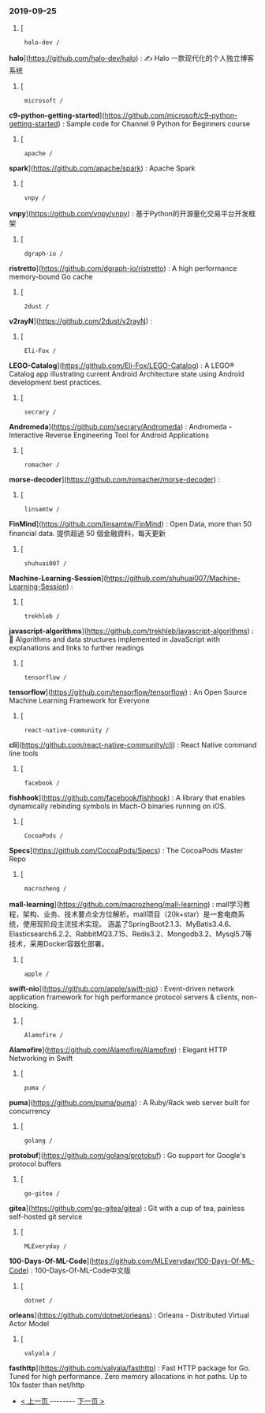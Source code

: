 ### 2019-09-25 
1. [
  

        halo-dev /
**halo**](https://github.com/halo-dev/halo) : ✍ Halo 一款现代化的个人独立博客系统
1. [
  

        microsoft /
**c9-python-getting-started**](https://github.com/microsoft/c9-python-getting-started) : Sample code for Channel 9 Python for Beginners course
1. [
  

        apache /
**spark**](https://github.com/apache/spark) : Apache Spark
1. [
  

        vnpy /
**vnpy**](https://github.com/vnpy/vnpy) : 基于Python的开源量化交易平台开发框架
1. [
  

        dgraph-io /
**ristretto**](https://github.com/dgraph-io/ristretto) : A high performance memory-bound Go cache
1. [
  

        2dust /
**v2rayN**](https://github.com/2dust/v2rayN) : 
1. [
  

        Eli-Fox /
**LEGO-Catalog**](https://github.com/Eli-Fox/LEGO-Catalog) : A LEGO® Catalog app illustrating current Android Architecture state using Android development best practices.
1. [
  

        secrary /
**Andromeda**](https://github.com/secrary/Andromeda) : Andromeda - Interactive Reverse Engineering Tool for Android Applications
1. [
  

        romacher /
**morse-decoder**](https://github.com/romacher/morse-decoder) : 
1. [
  

        linsamtw /
**FinMind**](https://github.com/linsamtw/FinMind) : Open Data, more than 50 financial data. 提供超過 50 個金融資料，每天更新
1. [
  

        shuhuai007 /
**Machine-Learning-Session**](https://github.com/shuhuai007/Machine-Learning-Session) : 
1. [
  

        trekhleb /
**javascript-algorithms**](https://github.com/trekhleb/javascript-algorithms) : 📝 Algorithms and data structures implemented in JavaScript with explanations and links to further readings
1. [
  

        tensorflow /
**tensorflow**](https://github.com/tensorflow/tensorflow) : An Open Source Machine Learning Framework for Everyone
1. [
  

        react-native-community /
**cli**](https://github.com/react-native-community/cli) : React Native command line tools
1. [
  

        facebook /
**fishhook**](https://github.com/facebook/fishhook) : A library that enables dynamically rebinding symbols in Mach-O binaries running on iOS.
1. [
  

        CocoaPods /
**Specs**](https://github.com/CocoaPods/Specs) : The CocoaPods Master Repo
1. [
  

        macrozheng /
**mall-learning**](https://github.com/macrozheng/mall-learning) : mall学习教程，架构、业务、技术要点全方位解析。mall项目（20k+star）是一套电商系统，使用现阶段主流技术实现。 涵盖了SpringBoot2.1.3、MyBatis3.4.6、Elasticsearch6.2.2、RabbitMQ3.7.15、Redis3.2、Mongodb3.2、Mysql5.7等技术，采用Docker容器化部署。
1. [
  

        apple /
**swift-nio**](https://github.com/apple/swift-nio) : Event-driven network application framework for high performance protocol servers & clients, non-blocking.
1. [
  

        Alamofire /
**Alamofire**](https://github.com/Alamofire/Alamofire) : Elegant HTTP Networking in Swift
1. [
  

        puma /
**puma**](https://github.com/puma/puma) : A Ruby/Rack web server built for concurrency
1. [
  

        golang /
**protobuf**](https://github.com/golang/protobuf) : Go support for Google's protocol buffers
1. [
  

        go-gitea /
**gitea**](https://github.com/go-gitea/gitea) : Git with a cup of tea, painless self-hosted git service
1. [
  

        MLEveryday /
**100-Days-Of-ML-Code**](https://github.com/MLEveryday/100-Days-Of-ML-Code) : 100-Days-Of-ML-Code中文版
1. [
  

        dotnet /
**orleans**](https://github.com/dotnet/orleans) : Orleans - Distributed Virtual Actor Model
1. [
  

        valyala /
**fasthttp**](https://github.com/valyala/fasthttp) : Fast HTTP package for Go. Tuned for high performance. Zero memory allocations in hot paths. Up to 10x faster than net/http 

- [ < 上一页 ](https://github.com/able8/github-trending-daily-record/blob/master/2019-09-24.md) -------- [ 下一页 > ](https://github.com/able8/github-trending-daily-record/blob/master/2019-09-26.md)